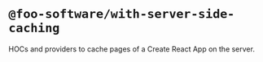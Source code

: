 # `@foo-software/with-server-side-caching`

HOCs and providers to cache pages of a Create React App on the server.
